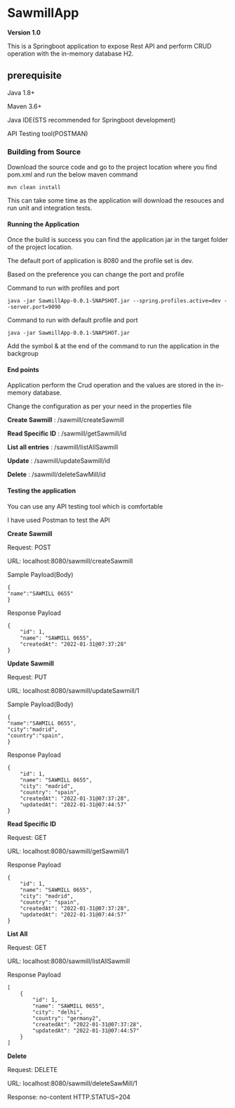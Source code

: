# SawmillApp
**Version 1.0**

This is a Springboot application to expose Rest API and perform CRUD operation with the in-memory database H2.

## prerequisite

Java 1.8+

Maven 3.6+

Java IDE(STS recommended for Springboot development)

API Testing tool(POSTMAN)

### Building from Source

Download the source code and go to the project location where you find pom.xml and run the below maven command

``` mvn clean install ```

This can take some time as the application will download the resouces and run unit and integration tests.

#### Running the Application

Once the build is success you can find the application jar in the target folder of the project location.

The default port of application is 8080 and the profile set is dev.

Based on the preference you can change the port and profile

Command to run with profiles and port

``` java -jar SawmillApp-0.0.1-SNAPSHOT.jar --spring.profiles.active=dev --server.port=9090 ```

Command to run with default profile and port

``` java -jar SawmillApp-0.0.1-SNAPSHOT.jar ```

Add the symbol & at the end of the command to run the application in the backgroup


#### End points

Application perform the Crud operation and the values are stored in the in-memory database.

Change the configuration as per your need in the properties file

**Create Sawmill**     : /sawmill/createSawmill

**Read Specific ID**   : /sawmill/getSawmill/id

**List all entries**   : /sawmill/listAllSawmill

**Update**             : /sawmill/updateSawmill/id

**Delete**             : /sawmill/deleteSawMill/id

#### Testing the application

You can use any API testing tool which is comfortable 

I have used Postman to test the API

**Create Sawmill**

Request: POST

URL: localhost:8080/sawmill/createSawmill

Sample Payload(Body) 
```
{
"name":"SAWMILL 0655"
}
```
Response Payload
```
{
    "id": 1,
    "name": "SAWMILL 0655",
    "createdAt": "2022-01-31@07:37:28"
}
```

**Update Sawmill**

Request: PUT

URL: localhost:8080/sawmill/updateSawmill/1

Sample Payload(Body)
```
{
"name":"SAWMILL 0655",
"city":"madrid",
"country":"spain",
}
```
Response Payload
```
{
    "id": 1,
    "name": "SAWMILL 0655",
    "city": "madrid",
    "country": "spain",
    "createdAt": "2022-01-31@07:37:28",
    "updatedAt": "2022-01-31@07:44:57"
}
```

**Read Specific ID**

Request: GET

URL: localhost:8080/sawmill/getSawmill/1

Response Payload
```
{
    "id": 1,
    "name": "SAWMILL 0655",
    "city": "madrid",
    "country": "spain",
    "createdAt": "2022-01-31@07:37:28",
    "updatedAt": "2022-01-31@07:44:57"
}
```
**List All**

Request: GET

URL: localhost:8080/sawmill/listAllSawmill

Response Payload
```
[
    {
        "id": 1,
        "name": "SAWMILL 0655",
        "city": "delhi",
        "country": "germany2",
        "createdAt": "2022-01-31@07:37:28",
        "updatedAt": "2022-01-31@07:44:57"
    }
]
```
**Delete**

Request: DELETE

URL: localhost:8080/sawmill/deleteSawMill/1

Response: no-content HTTP.STATUS=204




